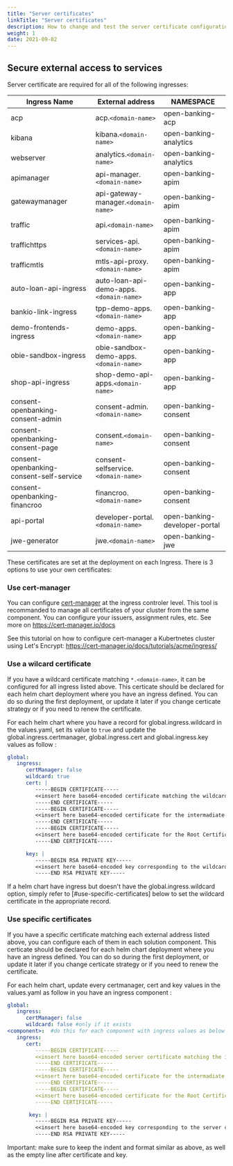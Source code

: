 ```yaml
---
title: "Server certificates"
linkTitle: "Server certificates"
description: How to change and test the server certificate configurations used for https services
weight: 1
date: 2021-09-02
---
```


## Secure external access to services

Server certificate are required for all of the following ingresses:

| Ingress Name                              | External address                       | NAMESPACE                      |
|-------------------------------------------|----------------------------------------|--------------------------------|
| acp                                       | acp.`<domain-name>`                    | open-banking-acp               |
| kibana                                    | kibana.`<domain-name>`                 | open-banking-analytics         |
| webserver                                 | analytics.`<domain-name>`              | open-banking-analytics         |
| apimanager                                | api-manager.`<domain-name>`            | open-banking-apim              |
| gatewaymanager                            | api-gateway-manager.`<domain-name>`    | open-banking-apim              |
| traffic                                   | api.`<domain-name>`                    | open-banking-apim              |
| traffichttps                              | services-api.`<domain-name>`           | open-banking-apim              |
| trafficmtls                               | mtls-api-proxy.`<domain-name>`         | open-banking-apim              |
| auto-loan-api-ingress                     | auto-loan-api-demo-apps.`<domain-name>`| open-banking-app               |
| bankio-link-ingress                       | tpp-demo-apps.`<domain-name>`          | open-banking-app               |
| demo-frontends-ingress                    | demo-apps.`<domain-name>`              | open-banking-app               |
| obie-sandbox-ingress                      | obie-sandbox-demo-apps.`<domain-name>` | open-banking-app               |
| shop-api-ingress                          | shop-demo-api-apps.`<domain-name>`     | open-banking-app               |
| consent-openbanking-consent-admin         | consent-admin.`<domain-name>`          | open-banking-consent           |
| consent-openbanking-consent-page          | consent.`<domain-name>`                | open-banking-consent           |
| consent-openbanking-consent-self-service  | consent-selfservice.`<domain-name>`    | open-banking-consent           |
| consent-openbanking-financroo             | financroo.`<domain-name>`              | open-banking-consent           |
| api-portal                                | developer-portal.`<domain-name>`       | open-banking-developer-portal  |
| jwe-generator                             | jwe.`<domain-name>`                    | open-banking-jwe               |

These certificates are set at the deployment on each Ingress.
There is 3 options to use your own certificates:

### Use cert-manager

You can configure [cert-manager](https://cert-manager.io/) at the ingress controler level.
This tool is recommanded to manage all certificates of your cluster from the same component.
You can configure your issuers, assignment rules, etc. See more on <https://cert-manager.io/docs>

See this tutorial on how to configure cert-manager a Kubertnetes cluster using Let's Encrypt: <https://cert-manager.io/docs/tutorials/acme/ingress/>

### Use a wilcard certificate

If you have a wildcard certificate matching `*.<domain-name>`, it can be configured for all ingress listed above.
This certicate should be declared for each helm chart deployment where you have an ingress defined.
You can do so during the first deployment, or update it later if you change certicate strategy or if you need to renew the certificate.

For each helm chart where you have a record for global.ingress.wildcard in the values.yaml, set its value to `true` and update the global.ingress.certmanager, global.ingress.cert and global.ingress.key values as follow :

```yaml
global:
   ingress:
      certManager: false
      wildcard: true
      cert: |
         -----BEGIN CERTIFICATE-----
         <<insert here base64-encoded certificate matching the wildcard certificate>>
         -----END CERTIFICATE-----
         -----BEGIN CERTIFICATE-----
         <<insert here base64-encoded certificate for the intermadiate Certificate Authority>>
         -----END CERTIFICATE-----
         -----BEGIN CERTIFICATE-----
         <<insert here base64-encoded certificate for the Root Certificate Authority>>
         -----END CERTIFICATE-----

      key: |
         -----BEGIN RSA PRIVATE KEY-----
         <<insert here base64-encoded key corresponding to the wildcard certificate>>
         -----END RSA PRIVATE KEY-----

```

If a helm chart have ingress but doesn't have the global.ingress.wildcard option, simply refer to [#use-specific-certificates] below to set the wildcard certificate in the appropriate record.

### Use specific certificates

If you have a specific certificate matching each external address listed above, you can configure each of them in each solution component.
This certicate should be declared for each helm chart deployment where you have an ingress defined.
You can do so during the first deployment, or update it later if you change certicate strategy or if you need to renew the certificate.

For each helm chart, update every certmanager, cert and key values in the values.yaml as follow in you have an ingress component :

```yaml
global:
   ingress:
      certManager: false
      wildcard: false #only if it exists
<component>:  #do this for each component with ingress values as below
   ingress:
      cert: 
         -----BEGIN CERTIFICATE-----
         <<insert here base64-encoded server certificate matching the ingress name>>
         -----END CERTIFICATE-----
         -----BEGIN CERTIFICATE-----
         <<insert here base64-encoded certificate for the intermadiate Certificate Authority>>
         -----END CERTIFICATE-----
         -----BEGIN CERTIFICATE-----
         <<insert here base64-encoded certificate for the Root Certificate Authority>>
         -----END CERTIFICATE-----

       key: |
         -----BEGIN RSA PRIVATE KEY-----
         <<insert here base64-encoded key corresponding to the server certificate>>
         -----END RSA PRIVATE KEY-----

```

Important: make sure to keep the indent and format similar as above, as well as the empty line after certificate and key.

<!-- ## Secure internal connections

{{% pageinfo %}}
This section is under development
{{% /pageinfo %}} -->
